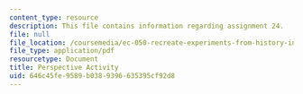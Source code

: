 ```yaml
---
content_type: resource
description: This file contains information regarding assignment 24.
file: null
file_location: /coursemedia/ec-050-recreate-experiments-from-history-inform-the-future-from-the-past-galileo-january-iap-2010/646c45fe9589b0389396635395cf92d8_MITEC_050IAP10_assn24.pdf
file_type: application/pdf
resourcetype: Document
title: Perspective Activity
uid: 646c45fe-9589-b038-9396-635395cf92d8
---
```


